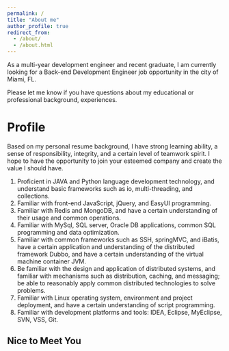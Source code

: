 ```yaml
---
permalink: /
title: "About me"
author_profile: true
redirect_from: 
  - /about/
  - /about.html
---
```


As a multi-year development engineer and recent graduate, I am currently looking for a Back-end Development Engineer job opportunity in the city of Miami, FL.

Please let me know if you have questions about my educational or professional background, experiences. 

Profile
======
Based on my personal resume background, I have strong learning ability, a sense of responsibility, integrity, and a certain level of teamwork spirit. I hope to have the opportunity to join your esteemed company and create the value I should have. 
1. Proficient in JAVA and Python language development technology, and understand basic frameworks such as io, multi-threading, and collections.
1. Familiar with front-end JavaScript, jQuery, and EasyUI programming.
1. Familiar with Redis and MongoDB, and have a certain understanding of their usage and common operations.
1. Familiar with MySql, SQL server, Oracle DB applications, common SQL programming and data optimization.
1. Familiar with common frameworks such as SSH, springMVC, and iBatis, have a certain application and understanding of the distributed framework Dubbo, and have a certain understanding of the virtual machine container JVM.
1. Be familiar with the design and application of distributed systems, and familiar with mechanisms such as distribution, caching, and messaging; be able to reasonably apply common distributed technologies to solve problems.
1. Familiar with Linux operating system, environment and project deployment, and have a certain understanding of script programming.
1. Familiar with development platforms and tools: IDEA, Eclipse, MyEclipse, SVN, VSS, Git.


Nice to Meet You
------
